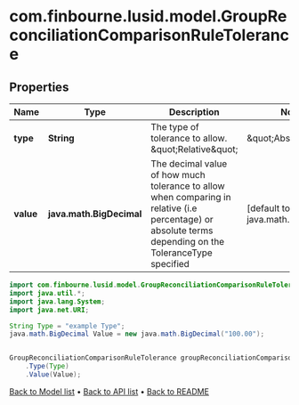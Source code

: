 # com.finbourne.lusid.model.GroupReconciliationComparisonRuleTolerance

## Properties

Name | Type | Description | Notes
------------ | ------------- | ------------- | -------------
**type** | **String** | The type of tolerance to allow. \&quot;Relative\&quot; | \&quot;Absolute\&quot; | [default to String]
**value** | **java.math.BigDecimal** | The decimal value of how much tolerance to allow when comparing in relative (i.e percentage) or absolute terms depending on the ToleranceType specified | [default to java.math.BigDecimal]

```java
import com.finbourne.lusid.model.GroupReconciliationComparisonRuleTolerance;
import java.util.*;
import java.lang.System;
import java.net.URI;

String Type = "example Type";
java.math.BigDecimal Value = new java.math.BigDecimal("100.00");


GroupReconciliationComparisonRuleTolerance groupReconciliationComparisonRuleToleranceInstance = new GroupReconciliationComparisonRuleTolerance()
    .Type(Type)
    .Value(Value);
```


[Back to Model list](../README.md#documentation-for-models) &#8226; [Back to API list](../README.md#documentation-for-api-endpoints) &#8226; [Back to README](../README.md)
